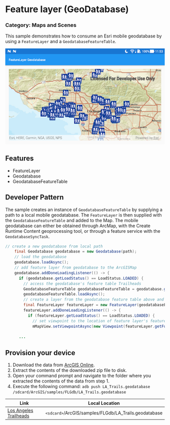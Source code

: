 # Feature layer (GeoDatabase)
### Category: Maps and Scenes
This sample demonstrates how to consume an Esri mobile geodatabase by using a `FeatureLayer` and a `GeodatabaseFeatureTable`.

![feature layer geodatabase](feature-layer-geodatabase.png)

## Features
* FeatureLayer
* Geodatabase
* GeodatabaseFeatureTable

## Developer Pattern
The sample creates an instance of `GeodatabaseFeatureTable` by supplying a path to a local mobile geodatabase. The `FeatureLayer` is then supplied with the `GeodatabaseFeatureTable` and added to the Map. The mobile geodatabase can either be obtained through ArcMap, with the Create Runtime Content geoprocessing tool, or through a feature service with the `GeodatabaseSyncTask`.

```java
// create a new geodatabase from local path
    final Geodatabase geodatabase = new Geodatabase(path);
    // load the geodatabase
    geodatabase.loadAsync();
    // add feature layer from geodatabase to the ArcGISMap
    geodatabase.addDoneLoadingListener(() -> {
      if (geodatabase.getLoadStatus() == LoadStatus.LOADED) {
        // access the geodatabase's feature table Trailheads
        GeodatabaseFeatureTable geodatabaseFeatureTable = geodatabase.getGeodatabaseFeatureTable("Trailheads");
        geodatabaseFeatureTable.loadAsync();
        // create a layer from the geodatabase feature table above and add to map
        final FeatureLayer featureLayer = new FeatureLayer(geodatabaseFeatureTable);
        featureLayer.addDoneLoadingListener(() -> {
          if (featureLayer.getLoadStatus() == LoadStatus.LOADED) {
            // set viewpoint to the location of feature layer's features
            mMapView.setViewpointAsync(new Viewpoint(featureLayer.getFullExtent()));
            
      ...
```

## Provision your device
1. Download the data from [ArcGIS Online](https://www.arcgis.com/home/item.html?id=2b0f9e17105847809dfeb04e3cad69e0).
1. Extract the contents of the downloaded zip file to disk.
1. Open your command prompt and navigate to the folder where you extracted the contents of the data from step 1.
1. Execute the following command: ```adb push LA_Trails.geodatabase /sdcard/ArcGIS/samples/FLGdb/LA_Trails.geodatabase```


Link | Local Location
---------|-------|
|[Los Angeles Trailheads](https://www.arcgis.com/home/item.html?id=2b0f9e17105847809dfeb04e3cad69e0)| `<sdcard>`/ArcGIS/samples/FLGdb/LA_Trails.geodatabase|
